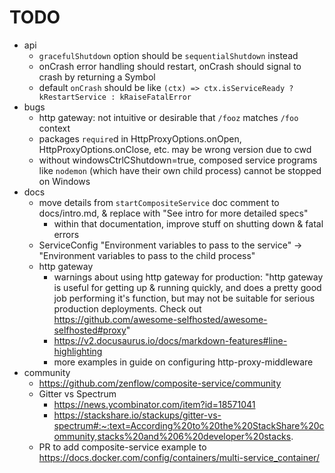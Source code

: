 # TODO

- api
    - `gracefulShutdown` option should be `sequentialShutdown` instead
    - onCrash error handling should restart, onCrash should signal to crash by returning a Symbol
    - default `onCrash` should be like `(ctx) => ctx.isServiceReady ? kRestartService : kRaiseFatalError`
- bugs
    - http gateway: not intuitive or desirable that `/fooz` matches `/foo` context
    - packages `require`d in HttpProxyOptions.onOpen, HttpProxyOptions.onClose, etc. may be wrong version due to cwd
    - without windowsCtrlCShutdown=true, composed service programs like `nodemon` (which have their own child process) cannot be stopped on Windows
- docs
    - move details from `startCompositeService` doc comment to docs/intro.md, & replace with "See intro for more detailed specs"
        - within that documentation, improve stuff on shutting down & fatal errors
    - ServiceConfig "Environment variables to pass to the service" -> "Environment variables to pass to the child process"
    - http gateway
        - warnings about using http gateway for production:
        "http gateway is useful for getting up & running quickly,
        and does a pretty good job performing it's function,
        but may not be suitable for serious production deployments.
        Check out https://github.com/awesome-selfhosted/awesome-selfhosted#proxy"
        - https://v2.docusaurus.io/docs/markdown-features#line-highlighting
        - more examples in guide on configuring http-proxy-middleware
- community
    - https://github.com/zenflow/composite-service/community
    - Gitter vs Spectrum
        - https://news.ycombinator.com/item?id=18571041
        - https://stackshare.io/stackups/gitter-vs-spectrum#:~:text=According%20to%20the%20StackShare%20community,stacks%20and%206%20developer%20stacks.
    - PR to add composite-service example to https://docs.docker.com/config/containers/multi-service_container/
